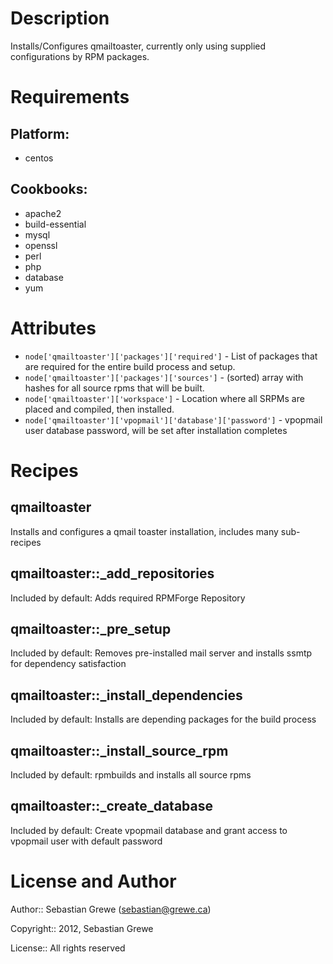 Description
===========

Installs/Configures qmailtoaster, currently only using supplied configurations by RPM packages.

Requirements
============

## Platform:

* centos

## Cookbooks:

* apache2
* build-essential
* mysql
* openssl
* perl
* php
* database
* yum

Attributes
==========

* `node['qmailtoaster']['packages']['required']` - List of packages that are required for the entire build process and setup.
* `node['qmailtoaster']['packages']['sources']` - (sorted) array with hashes for all source rpms that will be built.
* `node['qmailtoaster']['workspace']` - Location where all SRPMs are placed and compiled, then installed.
* `node['qmailtoaster']['vpopmail']['database']['password']` - vpopmail user database password, will be set after installation completes

Recipes
=======

## qmailtoaster

Installs and configures a qmail toaster installation, includes many sub-recipes

## qmailtoaster::_add_repositories

Included by default: Adds required RPMForge Repository

## qmailtoaster::_pre_setup

Included by default: Removes pre-installed mail server and installs ssmtp for dependency satisfaction

## qmailtoaster::_install_dependencies

Included by default: Installs are depending packages for the build process

## qmailtoaster::_install_source_rpm

Included by default: rpmbuilds and installs all source rpms

## qmailtoaster::_create_database

Included by default: Create vpopmail database and grant access to vpopmail user with default password


License and Author
==================

Author:: Sebastian Grewe (<sebastian@grewe.ca>)

Copyright:: 2012, Sebastian Grewe

License:: All rights reserved

